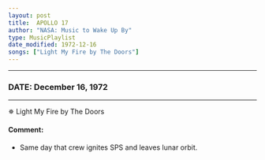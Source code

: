 ```yaml
---
layout: post
title:  APOLLO 17
author: "NASA: Music to Wake Up By"
type: MusicPlaylist
date_modified: 1972-12-16
songs: ["Light My Fire by The Doors"]
---
```


----
### DATE: December 16, 1972
----
✵ Light My Fire by The Doors

#### Comment:
* Same day that crew ignites SPS and leaves lunar orbit.



<br/>
<center>
	<a target="_blank"
	   href="https://twitter.com/intent/tweet?hashtags=Space,NASA,Playlist,NASAWakeupCalls,SpaceProgram&text={{ page.author}}, '{{ page.songs.first }}' {{ page.title }}, {{ page.date | date: '%B %d, %Y' }}. {{ site.url }}{{ page.url }}&via=nasawakeupcalls"><i class="fab fa-twitter" alt="Tweet this page" style="font-size: 1.3em;"></i></a>
	&nbsp; 	<i class="fas fa-user-astronaut" style="font-size: 1.5em;"></i> &nbsp;
    <a type="amzn" search="'Light My Fire by The Doors'" category="popular music">
    <i class="fab fa-amazon" style="font-size: 1.3em;"></i></a>
</center>
